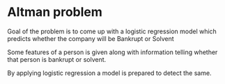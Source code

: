 # Altman problem

Goal of the problem is to come up with a logistic regression model which predicts whether the company will be Bankrupt or Solvent

Some features of a person is given along with information telling whether that person is bankrupt or solvent.

By applying logistic regression a model is prepared to detect the same.